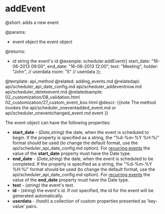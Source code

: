 addEvent
=============
@short: 
	adds a new event

@params: 
- event	object	the event object

@returns:
- id	string	the event's id
@example: 
scheduler.addEvent({
	start_date: "16-06-2013 09:00",
	end_date:	"16-06-2013 12:00",
	text:	"Meeting",
	holder:	"John", // userdata
    room:	"5"     // userdata
});



@template:	api_method
@related:
	adding_events.md
@relatedapi:
	api/scheduler_api_date_config.md
    api/scheduler_addeventnow.md
    api/scheduler_deleteevent.md
@relatedsample:
	02_customization/08_validation.html
    02_customization/27_custom_event_box.html
@descr: 
{{note
The method invokes the api/scheduler_oneventadded_event.md or api/scheduler_oneventchanged_event.md event
}}

The event object can have the following properties:

- **start_date** - (*Date,string*) the date, when the event is scheduled to begin. If the property is specified as a string, the "%d-%m-%Y %H:%i" format should be used (to change the default format, 
use the api/scheduler_api_date_config.md option). For [recurring events](recurring_events.md) the value of the **start_date** property must have the Date type.	
- **end_date** - (*Date,string*) the date, when the event is scheduled to be completed. If the property is specified as a string, the "%d-%m-%Y %H:%i" format should be used (to change the default format, 
use the api/scheduler_api_date_config.md option). For [recurring events](recurring_events.md) the value of the **end_date** property must have the Date type.
- **text** - (*string*) the event's text.
- **id** - (*string*) the event's id. If not specified, the id for the event will be generated automatically.
- **userdata** - (*hash*) a collection of custom properties presented as 'key-value' pairs.


